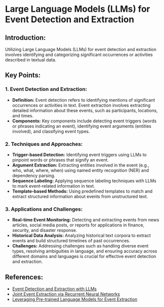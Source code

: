 # Large Language Models (LLMs) for Event Detection and Extraction

## Introduction:
Utilizing Large Language Models (LLMs) for event detection and extraction involves identifying and categorizing significant occurrences or activities described in textual data.

## Key Points:

### 1. Event Detection and Extraction:
- **Definition:** Event detection refers to identifying mentions of significant occurrences or activities in text. Event extraction involves extracting detailed information about these events, such as participants, locations, and times.
- **Components:** Key components include detecting event triggers (words or phrases indicating an event), identifying event arguments (entities involved), and classifying event types.

### 2. Techniques and Approaches:
- **Trigger-based Detection:** Identifying event triggers using LLMs to pinpoint words or phrases that signify an event.
- **Argument Extraction:** Extracting entities involved in the event (e.g., who, what, where, when) using named entity recognition (NER) and dependency parsing.
- **Sequence Labeling:** Applying sequence labeling techniques with LLMs to mark event-related information in text.
- **Template-based Methods:** Using predefined templates to match and extract structured information about events from unstructured text.

### 3. Applications and Challenges:
- **Real-time Event Monitoring:** Detecting and extracting events from news articles, social media posts, or reports for applications in finance, security, and disaster response.
- **Historical Data Analysis:** Analyzing historical text corpora to extract events and build structured timelines of past occurrences.
- **Challenges:** Addressing challenges such as handling diverse event types, resolving ambiguities in language, and ensuring accuracy across different domains and languages is crucial for effective event detection and extraction.

## References:
- [Event Detection and Extraction with LLMs](https://arxiv.org/abs/2004.04885)
- [Joint Event Extraction via Recurrent Neural Networks](https://aclanthology.org/P19-1088/)
- [Leveraging Pre-trained Language Models for Event Extraction](https://www.aclweb.org/anthology/2020.acl-main.718/)
